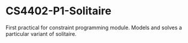 # CS4402-P1-Solitaire
First practical for constraint programming module. Models and solves a particular variant of solitaire.
